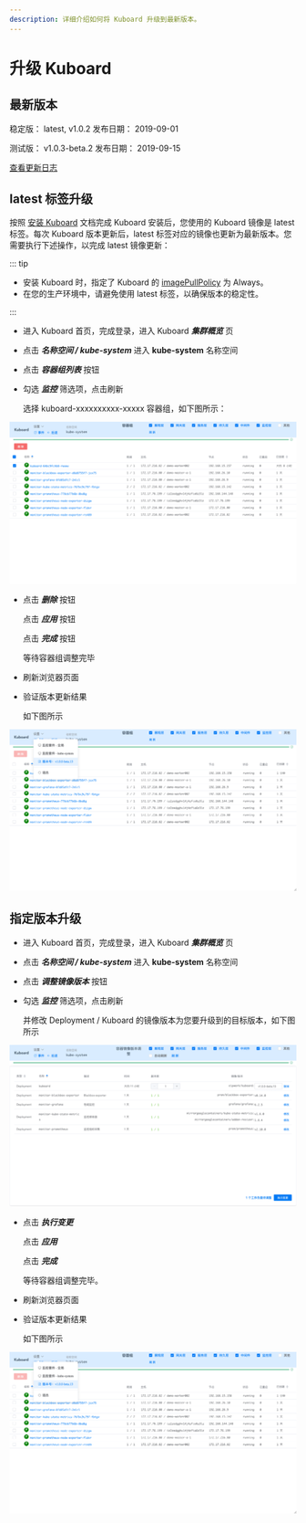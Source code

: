 ```yaml
---
description: 详细介绍如何将 Kuboard 升级到最新版本。
---
```


# 升级 Kuboard

## 最新版本

稳定版： latest, v1.0.2
发布日期： 2019-09-01

测试版： v1.0.3-beta.2
发布日期： 2019-09-15

[查看更新日志](/overview/change-log.html)

## latest 标签升级

按照 [安装 Kuboard](install-dashboard.html) 文档完成 Kuboard 安装后，您使用的 Kuboard 镜像是 latest 标签。每次 Kuboard 版本更新后，latest 标签对应的镜像也更新为最新版本。您需要执行下述操作，以完成 latest 镜像更新：

::: tip

* 安装 Kuboard 时，指定了 Kuboard 的 [imagePullPolicy](https://kubernetes.io/docs/concepts/containers/images/#updating-images) 为 Always。
* 在您的生产环境中，请避免使用 latest 标签，以确保版本的稳定性。

:::


* 进入 Kuboard 首页，完成登录，进入 Kuboard ***集群概览*** 页

* 点击 ***名称空间 / kube-system*** 进入 **kube-system** 名称空间

* 点击 ***容器组列表*** 按钮

* 勾选 ***监控*** 筛选项，点击刷新

  选择 kuboard-xxxxxxxxxx-xxxxx 容器组，如下图所示：

![image-20190729071443225](./install-dashboard-upgrade.assets/image-20190729071443225.png)

* 点击 ***删除*** 按钮

  点击 ***应用*** 按钮

  点击 ***完成*** 按钮

  等待容器组调整完毕

* 刷新浏览器页面

* 验证版本更新结果

  如下图所示

![image-20190729071954323](./install-dashboard-upgrade.assets/image-20190729071954323.png)


## 指定版本升级

* 进入 Kuboard 首页，完成登录，进入 Kuboard ***集群概览*** 页
* 点击 ***名称空间 / kube-system*** 进入 **kube-system** 名称空间
* 点击 ***调整镜像版本*** 按钮
* 勾选 ***监控*** 筛选项，点击刷新

  并修改 Deployment / Kuboard 的镜像版本为您要升级到的目标版本，如下图所示

![image-20190728220831126](./install-dashboard-upgrade.assets/image-20190728220831126.png)

* 点击 ***执行变更***

  点击 ***应用***

  点击 ***完成***

  等待容器组调整完毕。

* 刷新浏览器页面

* 验证版本更新结果

  如下图所示

![image-20190729071954323](./install-dashboard-upgrade.assets/image-20190729071954323.png)
